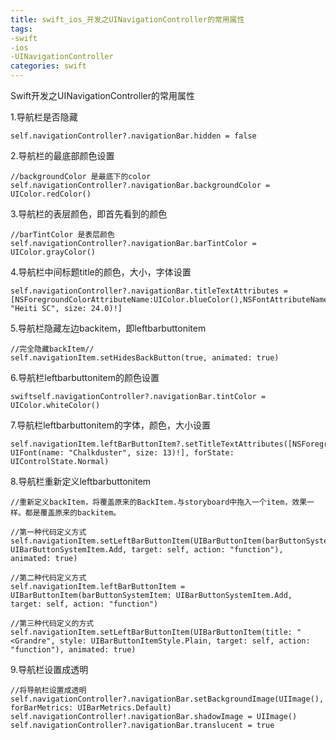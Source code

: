 ```yaml
---
title: swift_ios_开发之UINavigationController的常用属性
tags: 
-swift
-ios
-UINavigationController
categories: swift
---
```


Swift开发之UINavigationController的常用属性

1.导航栏是否隐藏

```
self.navigationController?.navigationBar.hidden = false
```

2.导航栏的最底部颜色设置

```
//backgroundColor 是最底下的color 
self.navigationController?.navigationBar.backgroundColor = UIColor.redColor()
```

3.导航栏的表层颜色，即首先看到的颜色

```
//barTintColor 是表层颜色
self.navigationController?.navigationBar.barTintColor = UIColor.grayColor()
```

4.导航栏中间标题title的颜色，大小，字体设置

```
self.navigationController?.navigationBar.titleTextAttributes = [NSForegroundColorAttributeName:UIColor.blueColor(),NSFontAttributeName:UIFont(name: "Heiti SC", size: 24.0)!]
```

5.导航栏隐藏左边backitem，即leftbarbuttonitem

```
//完全隐藏backItem//
self.navigationItem.setHidesBackButton(true, animated: true)
```

6.导航栏leftbarbuttonitem的颜色设置

```
swiftself.navigationController?.navigationBar.tintColor = UIColor.whiteColor()
```
7.导航栏leftbarbuttonitem的字体，颜色，大小设置

```
self.navigationItem.leftBarButtonItem?.setTitleTextAttributes([NSForegroundColorAttributeName:UIColor.blueColor(),NSFontAttributeName: UIFont(name: "Chalkduster", size: 13)!], forState: UIControlState.Normal)
```
8.导航栏重新定义leftbarbuttonitem

```
//重新定义backItem，将覆盖原来的BackItem.与storyboard中拖入一个item，效果一样。都是覆盖原来的backitem。

//第一种代码定义方式
self.navigationItem.setLeftBarButtonItem(UIBarButtonItem(barButtonSystemItem: UIBarButtonSystemItem.Add, target: self, action: "function"), animated: true)

//第二种代码定义方式 
self.navigationItem.leftBarButtonItem = UIBarButtonItem(barButtonSystemItem: UIBarButtonSystemItem.Add, target: self, action: "function")

//第三种代码定义的方式
self.navigationItem.setLeftBarButtonItem(UIBarButtonItem(title: "<Grandre", style: UIBarButtonItemStyle.Plain, target: self, action: "function"), animated: true)

```

9.导航栏设置成透明

```
//将导航栏设置成透明
self.navigationController?.navigationBar.setBackgroundImage(UIImage(), forBarMetrics: UIBarMetrics.Default)
self.navigationController!.navigationBar.shadowImage = UIImage()
self.navigationController?.navigationBar.translucent = true
```